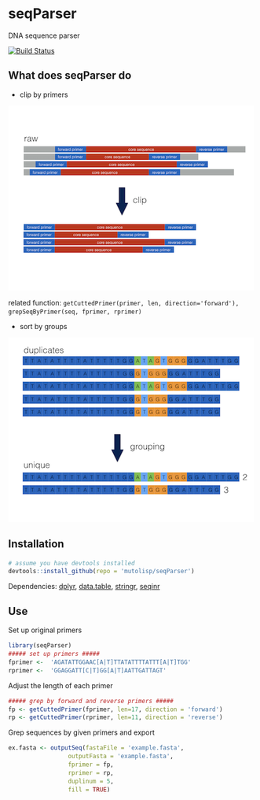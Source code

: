 # seqParser
DNA sequence parser

[![Build Status](https://travis-ci.org/mutolisp/seqParser.svg?branch=master)](https://travis-ci.org/mutolisp/seqParser)

## What does seqParser do

* clip by primers

![seqParser](https://github.com/mutolisp/seqParser/raw/master/docs/seqParser1.png)

related function: ```getCuttedPrimer(primer, len, direction='forward'), grepSeqByPrimer(seq, fprimer, rprimer)```

* sort by groups

![seqParser](https://github.com/mutolisp/seqParser/raw/master/docs/seqParser2.png)

## Installation

```R
# assume you have devtools installed
devtools::install_github(repo = 'mutolisp/seqParser')
```

Dependencies: [dplyr](https://cran.r-project.org/package=dplyr), 
[data.table](https://cran.r-project.org/package=data.table), 
[stringr](https://cran.r-project.org/package=stringr), 
[seqinr](https://cran.r-project.org/package=seqinr)

## Use

Set up original primers
```R
library(seqParser)
##### set up primers #####
fprimer <-  'AGATATTGGAAC[A|T]TTATATTTTATTT[A|T]TGG'
rprimer <-  'GGAGGATT[C|T]GG[A|T]AATTGATTAGT'
```

Adjust the length of each primer
```R
##### grep by forward and reverse primers #####
fp <- getCuttedPrimer(fprimer, len=17, direction = 'forward')
rp <- getCuttedPrimer(rprimer, len=11, direction = 'reverse')
```

Grep sequences by given primers and export
```R
ex.fasta <- outputSeq(fastaFile = 'example.fasta', 
                 outputFasta = 'example.fasta', 
                 fprimer = fp, 
                 rprimer = rp, 
                 duplinum = 5, 
                 fill = TRUE)
```
